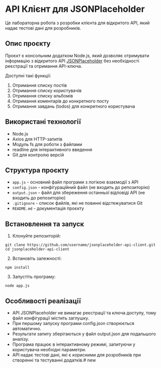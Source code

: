 # API Клієнт для JSONPlaceholder

Це лабораторна робота з розробки клієнта для відкритого API, який надає тестові дані для розробників.

## Опис проєкту

Проєкт є консольним додатком Node.js, який дозволяє отримувати інформацію з відкритого API [JSONPlaceholder](https://jsonplaceholder.typicode.com/) без необхідності реєстрації та отримання API-ключа.

Доступні такі функції:
1. Отримання списку постів
2. Отримання списку користувачів
3. Отримання списку альбомів
4. Отримання коментарів до конкретного посту
5. Отримання завдань (todos) для конкретного користувача

## Використані технології

- Node.js
- Axios для HTTP-запитів
- Модуль fs для роботи з файлами
- readline для інтерактивного введення
- Git для контролю версій

## Структура проєкту

- `app.js` - основний файл програми з логікою взаємодії з API
- `config.json` - конфігураційний файл (не входить до репозиторію)
- `output.json` - файл для збереження останньої відповіді API (не входить до репозиторію)
- `.gitignore` - список файлів, які не повинні відстежуватися Git
- `README.md` - документація проєкту

## Встановлення та запуск

1. Клонуйте репозиторій:
```
git clone https://github.com/username/jsonplaceholder-api-client.git
cd jsonplaceholder-api-client
```

2. Встановіть залежності:
```
npm install
```

3. Запустіть програму:
```
node app.js
```

## Особливості реалізації

- API JSONPlaceholder не вимагає реєстрації та ключа доступу, тому файл конфігурації містить заглушку.
- При першому запуску програми config.json створюється автоматично.
- Результати запиту зберігаються у файл output.json для подальшого аналізу.
- Програма працює в інтерактивному режимі, запитуючи у користувача необхідні параметри.
- API надає тестові дані, які є корисними для розробників при створенні та тестуванні додатків.# new
